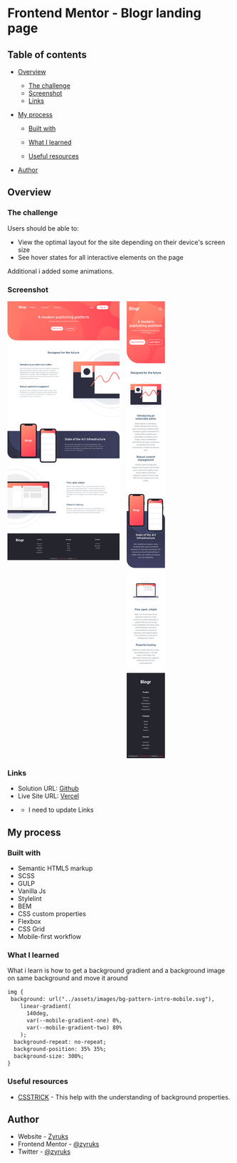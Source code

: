 # Frontend Mentor - Blogr landing page

## Table of contents

- [Overview](#overview)
  - [The challenge](#the-challenge)
  - [Screenshot](#screenshot)
  - [Links](#links)
- [My process](#my-process)

  - [Built with](#built-with)
  - [What I learned](#what-i-learned)

  - [Useful resources](#useful-resources)

- [Author](#author)

## Overview

### The challenge

Users should be able to:

- View the optimal layout for the site depending on their device's screen size
- See hover states for all interactive elements on the page

Additional i added some animations.

### Screenshot

<div style="display:flex; gap: 1rem; ">
<img src="./screenshots/desktop.png" alt="Desktop Screenshot" style="width: 50%; height: 100%;" >
<img src="./screenshots/mobile.png" alt="Mobile Screenshot">
</div>

### Links

- Solution URL: [Github](https://github.com/Zyruks/frontend-mentor-blogr-landing-page)
- Live Site URL: [Vercel](https://frontend-mentor-blogr-landing-page-git-main-zyruks.vercel.app/)

* - I need to update Links

## My process

### Built with

- Semantic HTML5 markup
- SCSS
- GULP
- Vanilla Js
- Stylelint
- BEM
- CSS custom properties
- Flexbox
- CSS Grid
- Mobile-first workflow

### What I learned

What i learn is how to get a background gradient and a background image on same background and move it around

```
img {
 background: url("../assets/images/bg-pattern-intro-mobile.svg"),
    linear-gradient(
      140deg,
      var(--mobile-gradient-one) 0%,
      var(--mobile-gradient-two) 80%
    );
  background-repeat: no-repeat;
  background-position: 35% 35%;
  background-size: 300%;
}

```

### Useful resources

- [CSSTRICK](https://css-tricks.com/almanac/properties/b/background/) - This help with the understanding of background properties.

## Author

- Website - [Zyruks](https://www.zyruks.com)
- Frontend Mentor - [@zyruks](https://www.frontendmentor.io/profile/zyruks)
- Twitter - [@zyruks](https://www.twitter.com/zyruks)
